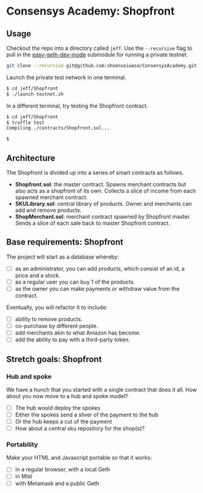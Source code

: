 # Consensys Academy: Shopfront

## Usage

Checkout the repo into a directory called `jeff`. Use the `--recursive` flag to pull in the [easy-geth-dev-mode](https://github.com/curvegrid/easy-geth-dev-mode) submodule for running a private testnet.

```sh
git clone --recursive git@github.com:shoenseiwaso/ConsensysAcademy.git ./jeff
```

Launch the private test network in one terminal.

```sh
$ cd jeff/Shopfront
$ ./launch-testnet.sh
```

In a different terminal, try testing the Shopfront contract.

```sh
$ cd jeff/Shopfront
$ truffle test
Compiling ./contracts/Shopfront.sol...

$
```

## Architecture

The Shopfront is divided up into a series of smart contracts as follows.

* **Shopfront.sol**: the master contract. Spawns merchant contracts but also acts as a shopfront of its own. Collects a slice of income from each spawned merchant contract.
* **SKULibrary.sol**: central library of products. Owner and merchants can add and remove products.
* **ShopMerchant.sol**: merchant contract spawned by Shopfront master. Sends a slice of each sale back to master Shopfront contract.

## Base requirements: Shopfront

The project will start as a database whereby:
- [ ] as an administrator, you can add products, which consist of an id, a price and a stock.
- [ ] as a regular user you can buy 1 of the products.
- [ ] as the owner you can make payments or withdraw value from the contract.

Eventually, you will refactor it to include:
- [ ] ability to remove products.
- [ ] co-purchase by different people.
- [ ] add merchants akin to what Amazon has become.
- [ ] add the ability to pay with a third-party token.

## Stretch goals: Shopfront

### Hub and spoke
We have a hunch that you started with a single contract that does it all. How about you now move to a hub and spoke model?

- [ ] The hub would deploy the spokes
- [ ] Either the spokes send a sliver of the payment to the hub
- [ ] Or the hub keeps a cut of the payment
- [ ] How about a central sku repository for the shop(s)?

### Portability
Make your HTML and Javascript portable so that it works:

- [ ] in a regular browser, with a local Geth
- [ ] in Mist
- [ ] with Metamask and a public Geth